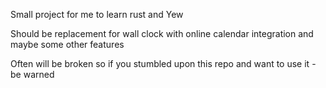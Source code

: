 Small project for me to learn rust and Yew

Should be replacement for wall clock with online calendar integration
and maybe some other features

Often will be broken so if you stumbled upon this repo and want to
use it - be warned